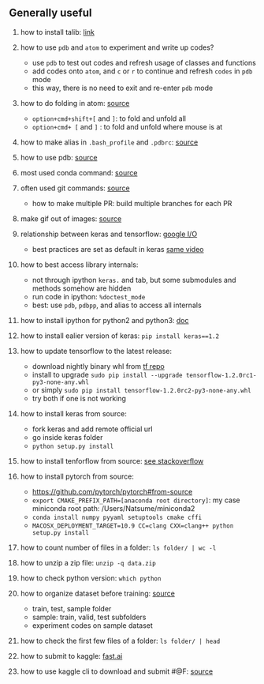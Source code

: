 
## Generally useful

1. how to install talib: [link](https://mrjbq7.github.io/ta-lib/install.html)

1. how to use `pdb` and `atom` to experiment and write up codes?
	- use `pdb` to test out codes and refresh usage of classes and functions
	- add codes onto `atom`, and `c` or `r` to continue and refresh `codes` in `pdb` mode
	- this way, there is no need to exit and re-enter `pdb` mode

1. how to do folding in atom: [source](http://flight-manual.atom.io/using-atom/sections/folding/)
	- `option+cmd+shift+[` and `]`: to fold and unfold all
	- `option+cmd+ [` and `]` : to fold and unfold where mouse is at

1. how to make alias in `.bash_profile` and `.pdbrc`: [source](https://github.com/EmbraceLife/PyTorch-Tutorial/blob/my_progress/tutorial-contents/bash_profile-pdbrc.md)

1. how to use pdb: [source](https://github.com/EmbraceLife/PyTorch-Tutorial/blob/152528672306f2868568d7b65dfefb1da6900986/tutorial-contents/pdb.md)

1. most used conda command: [source](https://github.com/EmbraceLife/LIE/most_used/conda_commands.md)

1. often used git commands: [source](https://github.com/EmbraceLife/LIE/most_used/git_tools.md)
	- how to make multiple PR: build multiple branches for each PR

1. make gif out of images: [source](https://github.com/EmbraceLife/LIE/most_used/img2gif.py)

1. relationship between keras and tensorflow: [google I/O](https://youtu.be/UeheTiBJ0Io?t=133)
	- best practices are set as default in keras [same video](https://youtu.be/UeheTiBJ0Io?t=820)

1. how to best access library internals:
	- not through ipython `keras.` and tab, but some submodules and methods somehow are hidden
	- run code in ipython: `%doctest_mode`
	- best: use `pdb`, `pdbpp`, and alias to access all internals

1. how to install ipython for python2 and python3: [doc](https://ipython.readthedocs.io/en/stable/install/kernel_install.html#kernels-for-python-2-and-3)

1. how to install ealier version of keras: `pip install keras==1.2`

1. how to update tensorflow to the latest release:
	- download nightly binary whl from [tf repo](https://github.com/tensorflow/tensorflow#installation)
	- install to upgrade `sudo pip install --upgrade tensorflow-1.2.0rc1-py3-none-any.whl`
	- or simply `sudo pip install tensorflow-1.2.0rc2-py3-none-any.whl`
	- try both if one is not working

1. how to install keras from source:
	- fork keras and add remote official url
	- go inside keras folder
	- `python setup.py install`

1. how to install tenforflow from source: [see stackoverflow](https://stackoverflow.com/questions/43364264/how-to-installing-tensorflow-from-source-for-mac-solved/44299779#44299779)

1. how to install pytorch from source:
	- https://github.com/pytorch/pytorch#from-source
	- `export CMAKE_PREFIX_PATH=[anaconda root directory]`: my case miniconda root path: /Users/Natsume/miniconda2
	- `conda install numpy pyyaml setuptools cmake cffi`
	- `MACOSX_DEPLOYMENT_TARGET=10.9 CC=clang CXX=clang++ python setup.py install`


1. how to count number of files in a folder: `ls folder/ | wc -l`

1. how to unzip a zip file: `unzip -q data.zip`

1. how to check python version: `which python`

1. how to organize dataset before training: [source]()
	- train, test, sample folder
	- sample: train, valid, test subfolders
	- experiment codes on sample dataset

1. how to check the first few files of a folder: `ls folder/ | head`

1. how to submit to kaggle: [fast.ai](https://youtu.be/e3aM6XTekJc?t=1386)

1. how to use kaggle cli to download and submit #@F: [source](http://wiki.fast.ai/index.php/Kaggle_CLI)

